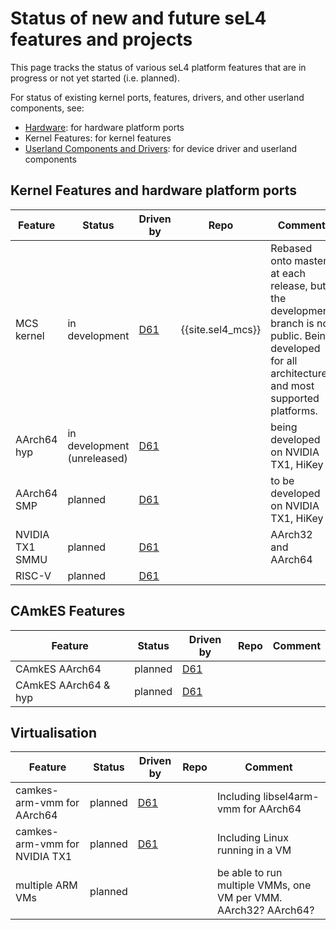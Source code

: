 # Status of new and future seL4 features and projects


This page tracks the status of various seL4 platform features that are
in progress or not yet started (i.e. planned).

For status of existing kernel ports, features, drivers, and other userland components, see:

- [Hardware](Hardware): for hardware platform ports
- Kernel Features: for kernel features
- [Userland Components and Drivers](/UserlandComponents): for device driver and
        userland components

## Kernel Features and hardware platform ports


|Feature|Status|Driven by|Repo|Comment|
|-|-|-|-|-|
| MCS kernel | in development | [D61](mailto:devel@sel4.systems)| {{site.sel4_mcs}} | Rebased onto master at each release, but the development branch is not public. Being developed for all architectures and most supported platforms. |
| AArch64 hyp | in development (unreleased) | [D61](mailto:devel@sel4.systems)| | being developed on NVIDIA TX1, HiKey |
| AArch64 SMP | planned | [D61](mailto:devel@sel4.systems)| | to be developed on NVIDIA TX1, HiKey |
| NVIDIA TX1 SMMU | planned | [D61](mailto:devel@sel4.systems)| | AArch32 and AArch64 |
| RISC-V | planned | [D61](mailto:devel@sel4.systems)| | |

## CAmkES Features


|Feature|Status|Driven by|Repo|Comment|
|-|-|-|-|-|
| CAmkES AArch64 | planned | [D61](mailto:devel@sel4.systems)| | |
| CAmkES AArch64 & hyp | planned | [D61](mailto:devel@sel4.systems)| | |

## Virtualisation


|Feature|Status|Driven by|Repo|Comment|
|-|-|-|-|-|
| camkes-arm-vmm for AArch64 | planned |[D61](mailto:devel@sel4.systems)| | Including libsel4arm-vmm for AArch64 |
| camkes-arm-vmm for NVIDIA TX1 | planned |[D61](mailto:devel@sel4.systems)| | Including Linux running in a VM |
| multiple ARM VMs | planned| | | be able to run multiple VMMs, one VM per VMM. AArch32? AArch64?|
